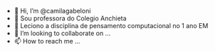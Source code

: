 - 👋 Hi, I’m @camilagabeloni
- 👀 Sou professora do Colegio Anchieta
- 🌱 Leciono a disciplina de pensamento computacional no 1 ano EM
- 💞️ I’m looking to collaborate on ...
- 📫 How to reach me ...

<!---
camilagabeloni/camilagabeloni is a ✨ special ✨ repository because its `README.md` (this file) appears on your GitHub profile.
You can click the Preview link to take a look at your changes.
--->
